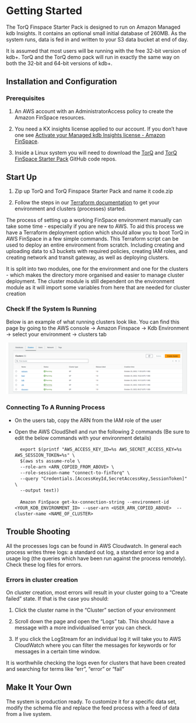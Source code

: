 Getting Started
===============

The TorQ Finspace Starter Pack is designed to run on Amazon Managed kdb Insights. It contains an optional small initial
database of 260MB. As the system runs, data is fed in and written to your S3 data bucket at end of day.

It is assumed that most users will be running with the free 32-bit version of kdb+. TorQ and the TorQ demo pack will run
in exactly the same way on both the 32-bit and 64-bit versions of kdb+.

Installation and Configuration
------------------------------

### Prerequisites

1. An AWS account with an AdministratorAccess policy to create the Amazon FinSpace resources.

2. You need a KX insights license applied to our account. If you don’t have one see [Activate your Managed kdb Insights license - Amazon FinSpace](https://docs.aws.amazon.com/finspace/latest/userguide/kdb-licensing.html).

3. Inside a Linux system you will need to download the [TorQ](https://github.com/DataIntellectTech/TorQ/tree/Finspace-dev) and [TorQ FinSpace Starter Pack](https://github.com/DataIntellectTech/TorQ-Finspace-Starter-Pack/tree/Finspace-dev) GitHub code repos.

Start Up
--------

1. Zip up TorQ and TorQ Finspace Starter Pack and name it code.zip

2. Follow the steps in our [Terraform documentation](https://dataintellecttech.github.io/TorQ-Finspace-Starter-Pack/terraform/) to get your environment and clusters (processes) started.

The process of setting up a working FinSpace environment manually can take some time - especially if you are new to AWS. To aid this process we have a Terraform deployment option which should allow you to boot TorQ in AWS FinSpace in a few simple commands. This Terraform script can be used to deploy an entire environment from scratch. Including creating and uploading data to s3 buckets with required policies, creating IAM roles, and creating network and transit gateway, as well as deploying clusters.

It is split into two modules, one for the environment and one for the clusters - which makes the directory more organised and easier to manage cluster deployment. The cluster module is still dependent on the environment module as it will import some variables from here that are needed for cluster creation

### Check If the System Is Running

Below is an example of what running clusters look like. You can find this page by going to the AWS console -> Amazon Finspace -> Kdb Environment -> select your environment -> clusters tab

![Clusters running example image](graphics/clustersrunning.png)

### Connecting To A Running Process

- On the users tab, copy the ARN from the IAM role of the user

- Open the AWS CloudShell and run the following 2 commands (Be sure to edit the below commands with your environment details)

        export $(printf "AWS_ACCESS_KEY_ID=%s AWS_SECRET_ACCESS_KEY=%s AWS_SESSION_TOKEN=%s" \
        $(aws sts assume-role \
        --role-arn <ARN_COPIED_FROM_ABOVE> \
        --role-session-name "connect-to-finTorq" \
        --query "Credentials.[AccessKeyId,SecretAccessKey,SessionToken]" \
        --output text))

        Amazon FinSpace get-kx-connection-string --environment-id <YOUR_KDB_ENVIRONMENT_ID> --user-arn <USER_ARN_COPIED_ABOVE>  --cluster-name <NAME_OF_CLUSTER>

Trouble Shooting
----------------

All the processes logs can be found in AWS Cloudwatch. In general each process writes three logs: a standard out log, a standard
error log and a usage log (the queries which have been run against the process remotely). Check these log files for errors.

### Errors in cluster creation
On cluster creation, most errors will result in your cluster going to a “Create failed” state. If that is the case you should:

1. Click the cluster name in the “Cluster” section of your environment

2. Scroll down the page and open the “Logs” tab. This should have a message with a more individualised error you can check.

3. If you click the LogStream for an individual log it will take you to AWS CloudWatch where you can filter the messages for keywords or for messages in a certain time window. 

It is worthwhile checking the logs even for clusters that have been created and searching for terms like “err”, “error” or “fail” 

Make It Your Own
----------------

The system is production ready. To customize it for a specific data set, modify the schema file and replace the feed process
with a feed of data from a live system.